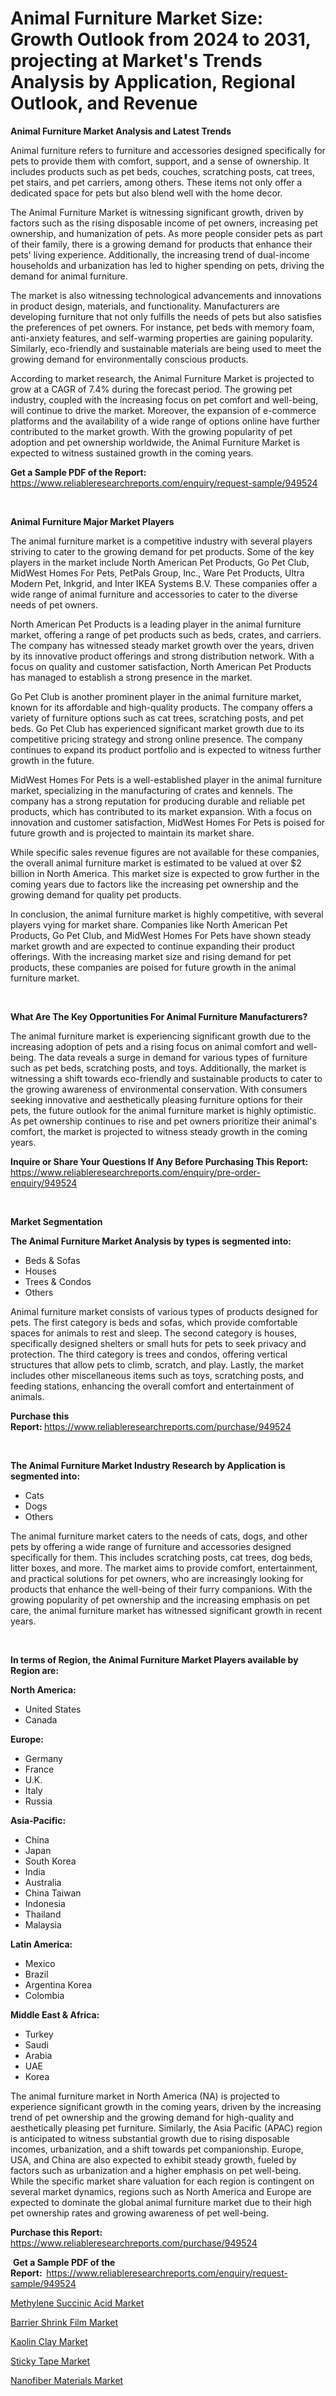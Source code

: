 <p><h1>Animal Furniture Market Size: Growth Outlook from 2024 to 2031, projecting at Market's Trends Analysis by Application, Regional Outlook, and Revenue</h1></p><p><strong>Animal Furniture Market Analysis and Latest Trends</strong></p>
<p><p>Animal furniture refers to furniture and accessories designed specifically for pets to provide them with comfort, support, and a sense of ownership. It includes products such as pet beds, couches, scratching posts, cat trees, pet stairs, and pet carriers, among others. These items not only offer a dedicated space for pets but also blend well with the home decor.</p><p>The Animal Furniture Market is witnessing significant growth, driven by factors such as the rising disposable income of pet owners, increasing pet ownership, and humanization of pets. As more people consider pets as part of their family, there is a growing demand for products that enhance their pets' living experience. Additionally, the increasing trend of dual-income households and urbanization has led to higher spending on pets, driving the demand for animal furniture.</p><p>The market is also witnessing technological advancements and innovations in product design, materials, and functionality. Manufacturers are developing furniture that not only fulfills the needs of pets but also satisfies the preferences of pet owners. For instance, pet beds with memory foam, anti-anxiety features, and self-warming properties are gaining popularity. Similarly, eco-friendly and sustainable materials are being used to meet the growing demand for environmentally conscious products.</p><p>According to market research, the Animal Furniture Market is projected to grow at a CAGR of 7.4% during the forecast period. The growing pet industry, coupled with the increasing focus on pet comfort and well-being, will continue to drive the market. Moreover, the expansion of e-commerce platforms and the availability of a wide range of options online have further contributed to the market growth. With the growing popularity of pet adoption and pet ownership worldwide, the Animal Furniture Market is expected to witness sustained growth in the coming years.</p></p>
<p><strong>Get a Sample PDF of the Report:&nbsp;</strong> <a href="https://www.reliableresearchreports.com/enquiry/request-sample/949524">https://www.reliableresearchreports.com/enquiry/request-sample/949524</a></p>
<p>&nbsp;</p>
<p><strong>Animal Furniture Major Market Players</strong></p>
<p><p>The animal furniture market is a competitive industry with several players striving to cater to the growing demand for pet products. Some of the key players in the market include North American Pet Products, Go Pet Club, MidWest Homes For Pets, PetPals Group, Inc., Ware Pet Products, Ultra Modern Pet, Inkgrid, and Inter IKEA Systems B.V. These companies offer a wide range of animal furniture and accessories to cater to the diverse needs of pet owners.</p><p>North American Pet Products is a leading player in the animal furniture market, offering a range of pet products such as beds, crates, and carriers. The company has witnessed steady market growth over the years, driven by its innovative product offerings and strong distribution network. With a focus on quality and customer satisfaction, North American Pet Products has managed to establish a strong presence in the market.</p><p>Go Pet Club is another prominent player in the animal furniture market, known for its affordable and high-quality products. The company offers a variety of furniture options such as cat trees, scratching posts, and pet beds. Go Pet Club has experienced significant market growth due to its competitive pricing strategy and strong online presence. The company continues to expand its product portfolio and is expected to witness further growth in the future.</p><p>MidWest Homes For Pets is a well-established player in the animal furniture market, specializing in the manufacturing of crates and kennels. The company has a strong reputation for producing durable and reliable pet products, which has contributed to its market expansion. With a focus on innovation and customer satisfaction, MidWest Homes For Pets is poised for future growth and is projected to maintain its market share.</p><p>While specific sales revenue figures are not available for these companies, the overall animal furniture market is estimated to be valued at over $2 billion in North America. This market size is expected to grow further in the coming years due to factors like the increasing pet ownership and the growing demand for quality pet products.</p><p>In conclusion, the animal furniture market is highly competitive, with several players vying for market share. Companies like North American Pet Products, Go Pet Club, and MidWest Homes For Pets have shown steady market growth and are expected to continue expanding their product offerings. With the increasing market size and rising demand for pet products, these companies are poised for future growth in the animal furniture market.</p></p>
<p>&nbsp;</p>
<p><strong>What Are The Key Opportunities For Animal Furniture Manufacturers?</strong></p>
<p><p>The animal furniture market is experiencing significant growth due to the increasing adoption of pets and a rising focus on animal comfort and well-being. The data reveals a surge in demand for various types of furniture such as pet beds, scratching posts, and toys. Additionally, the market is witnessing a shift towards eco-friendly and sustainable products to cater to the growing awareness of environmental conservation. With consumers seeking innovative and aesthetically pleasing furniture options for their pets, the future outlook for the animal furniture market is highly optimistic. As pet ownership continues to rise and pet owners prioritize their animal's comfort, the market is projected to witness steady growth in the coming years.</p></p>
<p><strong>Inquire or Share Your Questions If Any Before Purchasing This Report:</strong> <a href="https://www.reliableresearchreports.com/enquiry/pre-order-enquiry/949524">https://www.reliableresearchreports.com/enquiry/pre-order-enquiry/949524</a></p>
<p>&nbsp;</p>
<p><strong>Market Segmentation</strong></p>
<p><strong>The Animal Furniture Market Analysis by types is segmented into:</strong></p>
<p><ul><li>Beds & Sofas</li><li>Houses</li><li>Trees & Condos</li><li>Others</li></ul></p>
<p><p>Animal furniture market consists of various types of products designed for pets. The first category is beds and sofas, which provide comfortable spaces for animals to rest and sleep. The second category is houses, specifically designed shelters or small huts for pets to seek privacy and protection. The third category is trees and condos, offering vertical structures that allow pets to climb, scratch, and play. Lastly, the market includes other miscellaneous items such as toys, scratching posts, and feeding stations, enhancing the overall comfort and entertainment of animals.</p></p>
<p><strong>Purchase this Report:&nbsp;</strong><a href="https://www.reliableresearchreports.com/purchase/949524">https://www.reliableresearchreports.com/purchase/949524</a></p>
<p>&nbsp;</p>
<p><strong>The Animal Furniture Market Industry Research by Application is segmented into:</strong></p>
<p><ul><li>Cats</li><li>Dogs</li><li>Others</li></ul></p>
<p><p>The animal furniture market caters to the needs of cats, dogs, and other pets by offering a wide range of furniture and accessories designed specifically for them. This includes scratching posts, cat trees, dog beds, litter boxes, and more. The market aims to provide comfort, entertainment, and practical solutions for pet owners, who are increasingly looking for products that enhance the well-being of their furry companions. With the growing popularity of pet ownership and the increasing emphasis on pet care, the animal furniture market has witnessed significant growth in recent years.</p></p>
<p>&nbsp;</p>
<p><strong>In terms of Region, the Animal Furniture Market Players available by Region are:</strong></p>
<p>
    <p> <strong> North America: </strong>
        <ul>
            <li>United States</li>
            <li>Canada</li>
        </ul>
        </p> 
    <p> <strong> Europe: </strong>
        <ul>
            <li>Germany</li>
            <li>France</li>
            <li>U.K.</li>
            <li>Italy</li>
            <li>Russia</li>
        </ul>
        </p> 
    <p> <strong> Asia-Pacific: </strong>
        <ul>
            <li>China</li>
            <li>Japan</li>
            <li>South Korea</li>
            <li>India</li>
            <li>Australia</li>
            <li>China Taiwan</li>
            <li>Indonesia</li>
            <li>Thailand</li>
            <li>Malaysia</li>
        </ul>
        </p> 
    <p> <strong> Latin America: </strong>
        <ul>
            <li>Mexico</li>
            <li>Brazil</li>
            <li>Argentina Korea</li>
            <li>Colombia</li>
        </ul>
        </p> 
    <p> <strong> Middle East & Africa: </strong>
        <ul>
            <li>Turkey</li>
            <li>Saudi</li>
            <li>Arabia</li>
            <li>UAE</li>
            <li>Korea</li>
        </ul>
    </p>
    </p>
<p><p>The animal furniture market in North America (NA) is projected to experience significant growth in the coming years, driven by the increasing trend of pet ownership and the growing demand for high-quality and aesthetically pleasing pet furniture. Similarly, the Asia Pacific (APAC) region is anticipated to witness substantial growth due to rising disposable incomes, urbanization, and a shift towards pet companionship. Europe, USA, and China are also expected to exhibit steady growth, fueled by factors such as urbanization and a higher emphasis on pet well-being. While the specific market share valuation for each region is contingent on several market dynamics, regions such as North America and Europe are expected to dominate the global animal furniture market due to their high pet ownership rates and growing awareness of pet well-being.</p></p>
<p><strong>Purchase this Report: </strong><a href="https://www.reliableresearchreports.com/purchase/949524">https://www.reliableresearchreports.com/purchase/949524</a></p>
<p>&nbsp;<strong>Get a Sample PDF of the Report:&nbsp;&nbsp;</strong><a href="https://www.reliableresearchreports.com/enquiry/request-sample/949524">https://www.reliableresearchreports.com/enquiry/request-sample/949524</a></p>
<p><strong></strong></p>
<p><p><a href="https://medium.com/@laurynframi1907/methylene-succinic-acid-market-research-report-its-history-and-forecast-2024-to-2031-a13720340469">Methylene Succinic Acid Market</a></p><p><a href="https://medium.com/@laurynframi1907/barrier-shrink-film-market-insight-market-trends-growth-forecasted-from-2024-to-2031-d014d150e7a2">Barrier Shrink Film Market</a></p><p><a href="https://medium.com/@laurynframi1907/kaolin-clay-market-size-and-market-trends-complete-industry-overview-2024-to-2031-f22870e7a0f9">Kaolin Clay Market</a></p><p><a href="https://medium.com/@laurynframi1907/sticky-tape-market-size-reveals-the-best-marketing-channels-in-global-industry-250d89ec92ae">Sticky Tape Market</a></p><p><a href="https://medium.com/@laurynframi1907/nanofiber-materials-market-research-report-its-history-and-forecast-2024-to-2031-52458d70535d">Nanofiber Materials Market</a></p></p>
